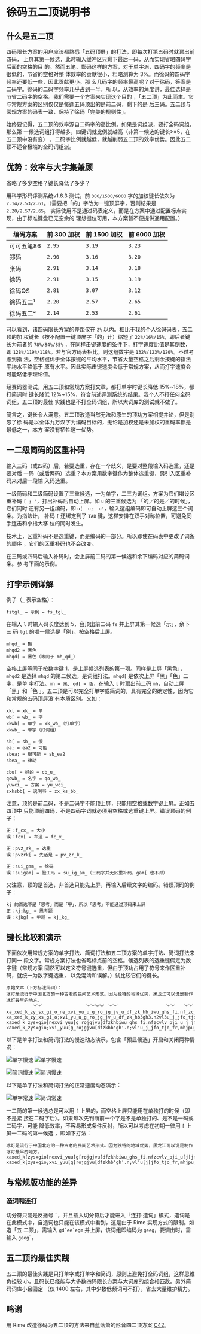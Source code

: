 # 徐码五二顶说明书

## 什么是五二顶

四码限长方案的用户应该都熟悉「五码顶屏」的打法，即每次打第五码时就顶出前四码，
上屏其第一候选，此时输入缓冲区只剩下最后一码，从而实现省略四码字后面的空格的目
的。然而五笔、郑码这样的方案，对于单字派，四码字的频率是很低的，节省的空格对整
体效率的贡献很小，粗略测算为 3%。而徐码的四码字频率还要低一些，因此贡献更小。那
么几码字的频率最高呢？对于徐码，答案是二码字。徐码的二码字频率几乎占到一半，所
以，从效率的角度讲，最佳选择是节省二码字的空格。我们需要一个方案来实现这个目的
，「五二顶」为此而生。它与常规方案的区别仅仅是每逢五码顶出的是前二码，剩下的是
后三码。五二顶与常规方案的码表一致，保持了徐码「完美的规则性」。

始终要记得，五二顶的效率源自二码字的高比例。如果是词组派，要打全码词组，那么第
一候选词组打得越多，四键词就比例就越高（非第一候选的键长>=5，在五二顶中没有变）
，二码字比例就越低，就越削弱五二顶的效率优势。因此五二顶不适合极端的全码词组派。

## 优势：效率与大字集兼顾

省略了多少空格？键长降低了多少？

用科学形码评测系统v1.6.3 测试，前 `300/1500/6000` 字的加权键长依次为
`2.14/2.53/2.61`。（需要把「的」字改为一键顶屏字，否则结果是 `2.20/2.57/2.65`。
实际使用不是通过码表定义，而是在方案中通过配置标点实现，由于标准键盘已无空余的
理想键位可用，本方案暂不便提供通用配置。）

| 编码方案 | 前 300 加权 | 前 1500 加权 | 前 6000 加权 |
| ---------- | ------ | ------ | ------ |
| 可可五笔86 | `2.95` | `3.19` | `3.23` |
| 郑码       | `2.90` | `3.16` | `3.20` |
| 张码       | `2.91` | `3.14` | `3.18` |
| 徐码       | `2.91` | `3.15` | `3.19` |
| 徐码QS     | `2.81` | `3.07` | `3.12` |
| 徐码五二¹ | `2.20` | `2.57` | `2.65` |
| 徐码五二² | `2.14` | `2.53` | `2.61` |

可以看到，诸四码限长方案的差距仅在 `2%` 以内。相比于我的个人徐码码表，五二顶的加
权键长（按不配置一键顶屏字「的」计）缩短了 `22%/16%/15%`，即后者键长为前者的
`78%/84%/85%` ，在同样击键速度的条件下，打字速度比值是其倒数，即
`128%/119%/118%`。若与官方码表相比，则这组数字是 `132%/123%/120%`。不过考虑到指
法，空格键优于全体按键的平均水平，节省大量空格之后剩余按键的指法平均水平略低于
原有水平。因此实际击键速度会低于常规方案，从而打字速度会可能略低于理论值。

经赛码器测试，用五二顶和常规方案打文章，都打单字时键长降低 15%~18%，都打简词时
键长降低 12%~15%，符合前述评测系统的结果。我个人不打任何全码词组，五二顶的最佳
实践也是不打全码词组，所以大词库的测试就不做了。

简言之，键长令人满意。五二顶改造当然无法和原生的顶功方案相提并论，但是别忘了徐
码是以全体九万汉字为编码目标的，无论是加权还是未加权的重码率都是最低之一，本方
案没有牺牲这一优势。

## 一二级简码的区重补码

输入三码（或四码）后，若要选重，存在一个歧义，是要对整段输入码选重，还是要对后
一码（或后两码）选重？本方案用数字键作为整体选重键，另引入区重补码来对后一段输
入码选重。

一级简码和二级简码设置了三重候选，一为单字，二三为词组。方案为它们增设区重补码
`[ ; '`，打出补码后自动上屏。如 `u` 的三重候选为 「的／的是／的时候」，它们同时
还有另一组编码，即 `u[  u;  u'`，输入这组编码即可自动上屏这三个词条。为指法计，
补码 `[` 还绑定到了 `TAB` 键，这样安排在双手对称位置，可避免同手连击和小指大移
位的同时发生。

技术上，区重补码不是选重键，而是编码的一部分。所以即使在码表中更改了词条的顺序
，它们的区重补码也不会改变。

在三码或四码后输入补码时，会上屏前二码的第一候选和余下编码对应的简码词条。参
考下面的示例。

## 打字示例详解

例子（`_` 表示空格）：

    fstgl_ = 示例 = fs_tgl_

在输入 `l` 时输入码长度达到 5，会顶出前二码 `fs` 并上屏其第一候选「示」，余下三
码 `tgl` 的唯一候选是「例」，按空格后上屏。

    mhqd_ = 艶
    mhqd2 = 黑色
    mhqd[ = 黑色（等同于 mh_qd_）

空格上屏等同于按数字键 1，是上屏候选列表的第一项。同样是上屏「黑色」，`mhqd2`
是选择 `mhqd` 的第二候选，是词组打法。`mhqd[` 是依次上屏「黑」「色」二字，是单
字打法。`mh = 黑, qd[ = 色`，在输入 `[` 时顶出前二码 `mh`，自动上屏「黑」和「色
」。五二顶是可以完全打单字或简词的，具有完全的确定性，因为它和常规的五码顶屏没
有本质区别。又如：

    xk[ = xk_ = 单
    wb[ = wb_ = 字
    xkwb[ = 单字 = xk_wb_（打单字）
    xkwb_ = 单字（打词组）

    sb[ = sb_ = 很
    ea; = ea2 = 可能
    sbea; = 很可能 = sb_ea2
    sbea_ = 律动

    cbu[ = 好的 = cb_u_
    qowb_ = 名字 = qo_wb_
    yuwci_ = 方案 = yu_wci_
    zxksbb[ = 说明书 = zx_ks_bb_

注意，顶的是前二码，不是二码字不能顶上屏，只能用空格或数字键上屏。正如五四顶中
只能顶前四码，不是四码字词就必须用空格或选重键上屏。错误顶码的例子：

    正：f_cx_ = 大小
    误：fcx[ = 车道 = fc_x_

    正：pvz_rk_ = 选重
    误：pvzrk[ = 先话是 = pv_zr_k_

    正：sui_gam_ = 徐码
    误：suigam[ = 脸工马 = su_ig_am_（三码字并无区重补码，gam[ 也不对）

又注意，顶的是首选，非首选只能先上屏，再输入后续文字的编码。错误顶码的例子：

    kj 的首选不是「思考」而是「甲」，所以「思考」不能通过顶码来上屏
    正：kj;kg_ = 思考题
    误：kjkg[ = 甲题 = kj_kg_

## 键长比较和演示

下面依次用常规方案的单字打法、简词打法和五二顶方案的单字打法、简词打法来打同一
段文字。常规方案打法也省略标点前的空格。候选列表的选重键假定为数字键（常规方案
固然可以定义符号键选重，但由于顶功占用了符号来作区重补码，就统一为数字键选重，
以免混淆和误解。）试比较它们的键长。

```
原始文本（下方标注简词）：
冰灯是流行于中国北方的一种古老的民间艺术形式。因为独特的地域优势，黑龙江可以说是制作冰灯最早的地方。
　　　　　　﹀﹀　　　　　　　　　　﹀﹀︾︾　﹀﹀　　　　　　　　　　　﹀﹀　　﹀﹀　　　　　﹀﹀　
xa_xed_k_zy_sx_gi_o_ne_xvi_yu_u_g_ro_jg_jv_u_df_zk_hb_iwu_ghs_fi.nf_zc_vlv_pji_u_j_jfo_tjo_fr,mh_jpu_zi_eo_c_zx_k_pm_tp_xa_xed_kh_kz_u_j_yu.
xa_xed_k_zy_xs_gi_o;xvi_yu_u_g_ro_jg_jv_u_df_zk_hb3gh3.n2vl3u_j_jfo_tjo_fr,mh_jpu_zi_e2zx_k_pt2xa_xed_kh_kz_u_j3.
xaxed_k_zysxgio[nexvi_yuu[g_rojgjvu[dfzkhbiwu_ghs_fi.nfzcvlv_pji_u_j_jfo_tjo_fr,mhjpu_zieoc[zxk[pmtpxaxed_khkzu[j_yu.
xaxed_k_zysxgio;xvi_yuu[g_rojgjvu[dfzkhb'gh'.n;vl'u_j_jfo_tjo_fr,mhjpu_zie;zxk[pt;xaxed_khkzu[j'.
```

以下是单字打法和简词打法的慢速动态演示，包含「预显候选」开启和关闭两种情况：

![单字慢速](demo/slow_single_style.gif)
![单字慢速](demo/slow_single_style_with_precand.gif)

![简词慢速](demo/slow_phrase_style.gif)
![简词慢速](demo/slow_phrase_style_with_detailed_precand.gif)

以下是单字打法和简词打法的正常速度动态演示：

![单字常速](demo/single_style_with_precand.gif)
![简词常速](demo/phrase_style_with_precand.gif)

一二简的第一候选总是可以用 `[` 上屏的，而空格上屏只能用在单独打的时候（即不是紧
接在二码字后）。如果每次先判断前一个字是不是单独打的、是不是一码或二码字，可能
降低效率，不容易形成条件反射，所以可以考虑在初期一律用 `[` 上屏一二码的第一候选
，即如下打法：

```
冰灯是流行于中国北方的一种古老的民间艺术形式。因为独特的地域优势，黑龙江可以说是制作冰灯最早的地方。
xaxed_k[zysxgio[nexvi_yuu[g[rojgjvu[dfzkhbiwu_ghs_fi.nfzcvlv_pji_u[j[jfo_tjo_fr,mhjpu_zieoc[zxk[pmtpxaxed_khkzu[j[yu.
xaxed_k[zysxgio;xvi_yuu[g[rojgjvu[dfzkhb'gh'.n;vl'u[j[jfo_tjo_fr,mhjpu_zie;zxk[pt;xaxed_khkzu[j'.
```

## 与常规版功能的差异

### 造词和连打

切分符只能是反撇号 `` ` ``，并且插入切分符后才能进入「连打·造词」模式，造词是
在此模式中，自造词也只能在该模式中看到，这是由于 Rime 实现方式的限制。如造「五
二顶」，需输入 ``gd`ee`egm`` 并上屏，该词组即编码为 `geeg`，要调出时，需输入 ``
geeg` ``。

## 五二顶的最佳实践

五二顶的最佳实践是只打单字或打单字和简词，原则上避免打全码词组，这样思维负担较
小，且码长已经能与大多数四码限长方案与大词库的组合相匹敌。另外简码词库小且固定
（仅 1400 左右，其中少数低频词可不打），省去大量维护精力。

## 鸣谢

用 Rime 改造徐码为五二顶的方法来自蓝落萧的形音四二顶方案
[C42](https://github.com/lanluoxiao/c42)。
